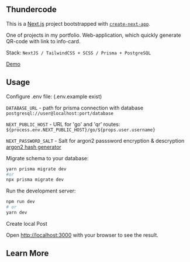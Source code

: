 ## Thundercode

This is a [Next.js](https://nextjs.org/) project bootstrapped with [`create-next-app`](https://github.com/vercel/next.js/tree/canary/packages/create-next-app).

One of projects in my portfolio. Web-application, which quickly generate QR-code with link to info-card. 

Stack: `NextJS / TailwindCSS + SCSS / Prisma + PostgreSQL`

[Demo](https://thundercode-dolsowsky.vercel.app/)

## Usage

Configure .env file: (.env.example exist)

`DATABASE_URL` - path for prisma connection with database
`postgresql://user@localhost:port/database`

`NEXT_PUBLIC_HOST` - URL for 'go' and 'qr' routes:
`${process.env.NEXT_PUBLIC_HOST}/go/${props.user.username}`

``NEXT_PASSWORD_SALT`` - Salt for argon2 passsword encryption & descryption
[argon2 hash generator](https://argon2.online/)

Migrate schema to your database:
```bash
yarn prisma migrate dev
#or
npx prisma migrate dev
```

Run the development server:

```bash
npm run dev
# or
yarn dev
```

Create local Post

Open [http://localhost:3000](http://localhost:3000) with your browser to see the result.


## Learn More


